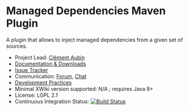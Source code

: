 # Managed Dependencies Maven Plugin

A plugin that allows to inject managed dependencies from a given set of sources.

* Project Lead: [Clément Aubin](http://www.xwiki.org/xwiki/bin/view/XWiki/caubin)
* [Documentation & Downloads](https://extensions.xwiki.org/xwiki/bin/view/Extension/ManagedDependenciesMavenPlugin/)
* [Issue Tracker](http://jira.xwiki.org/browse/MDMP)
* Communication: [Forum](<https://forum.xwiki.org/>), [Chat](https://dev.xwiki.org/xwiki/bin/view/Community/Chat)
* [Development Practices](http://dev.xwiki.org)
* Minimal XWiki version supported: N/A ; requires Java 8+
* License: LGPL 2.1
* Continuous Integration Status: [![Build Status](https://ci.xwiki.org/buildStatus/icon?job=XWiki+Contrib%2Fmanaged-dependencies-maven-plugin%2Fmain)](https://ci.xwiki.org/job/XWiki%20Contrib/job/managed-dependencies-maven-plugin/job/main/)
